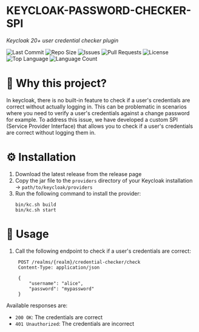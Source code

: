 # KEYCLOAK-PASSWORD-CHECKER-SPI

*Keycloak 20+ user credential checker plugin*

![Last Commit](https://img.shields.io/github/last-commit/pingmyheart/Keycloak-Password-Checker-SPI)
![Repo Size](https://img.shields.io/github/repo-size/pingmyheart/Keycloak-Password-Checker-SPI)
![Issues](https://img.shields.io/github/issues/pingmyheart/Keycloak-Password-Checker-SPI)
![Pull Requests](https://img.shields.io/github/issues-pr/pingmyheart/Keycloak-Password-Checker-SPI)
![License](https://img.shields.io/github/license/pingmyheart/Keycloak-Password-Checker-SPI)
![Top Language](https://img.shields.io/github/languages/top/pingmyheart/Keycloak-Password-Checker-SPI)
![Language Count](https://img.shields.io/github/languages/count/pingmyheart/Keycloak-Password-Checker-SPI)

# 🚀 Why this project?

In keycloak, there is no built-in feature to check if a user's credentials are correct without actually logging in. This
can be problematic in scenarios where you need to verify a user's credentials against a change password for example. To
address this issue, we have developed a custom SPI (Service Provider Interface) that allows you to check if a user's
credentials are correct without logging them in.

# ⚙️ Installation

1. Download the latest release from the release page
2. Copy the jar file to the `providers` directory of your Keycloak installation &rarr; `path/to/keycloak/providers`
3. Run the following command to install the provider:
   ```
   bin/kc.sh build
   bin/kc.sh start
   ```

# 🔨 Usage

1. Call the following endpoint to check if a user's credentials are correct:
   ```
    POST /realms/{realm}/credential-checker/check
    Content-Type: application/json
    
    {
        "username": "alice",
        "password": "mypassword"
    }
   ```

Available responses are:

- `200 OK`: The credentials are correct
- `401 Unauthorized`: The credentials are incorrect